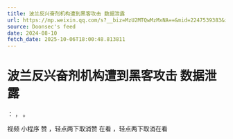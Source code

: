 ```yaml
---
title: 波兰反兴奋剂机构遭到黑客攻击 数据泄露
url: https://mp.weixin.qq.com/s?__biz=MzU2MTQwMzMxNA==&mid=2247539383&idx=2&sn=3b395dc665b1ea0a067c316e3180110e
source: Doonsec's feed
date: 2024-08-10
fetch_date: 2025-10-06T18:00:48.813811
---
```


# 波兰反兴奋剂机构遭到黑客攻击 数据泄露

：
，
。

视频
小程序
赞
，轻点两下取消赞
在看
，轻点两下取消在看